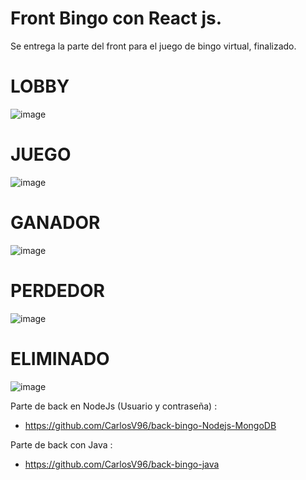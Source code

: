 # Front Bingo con React js.
Se entrega la parte del front para el juego de bingo virtual, finalizado.

# LOBBY
![image](https://user-images.githubusercontent.com/97989722/177813123-631b9fe6-8a8f-4396-80fd-bfc70d9a7fae.png)


# JUEGO
![image](https://user-images.githubusercontent.com/97989722/177813261-4d347e6e-3bf0-4f50-8648-035ef389742f.png)


# GANADOR
![image](https://user-images.githubusercontent.com/97989722/177813483-08a15cda-9521-48c9-836c-692606c876d6.png)


# PERDEDOR
![image](https://user-images.githubusercontent.com/97989722/177813536-0640d0ff-7979-4588-b33e-c3486444979c.png)


# ELIMINADO
![image](https://user-images.githubusercontent.com/97989722/177813359-83056afd-117a-487d-8689-3e29e3b1f112.png)


Parte de back en NodeJs (Usuario y contraseña) :
- https://github.com/CarlosV96/back-bingo-Nodejs-MongoDB

Parte de back con Java :
- https://github.com/CarlosV96/back-bingo-java
